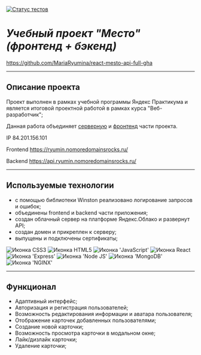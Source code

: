 [![Статус тестов](../../actions/workflows/tests.yml/badge.svg)](../../actions/workflows/tests.yml)

# *Учебный проект "Место" (фронтенд + бэкенд)*
https://github.com/MariaRyumina/react-mesto-api-full-gha
___

## Описание проекта
Проект выполнен в рамках учебной программы Яндекс Практикума и является итоговой проектной работой в рамках курса "Веб-разработчик";

Данная работа объединяет <a href="https://github.com/MariaRyumina/express-mesto-gha">серверную</a> и <a href="https://github.com/MariaRyumina/react-mesto-auth">фронтенд</a> части проекта.

IP 84.201.156.101

Frontend https://ryumin.nomoredomainsrocks.ru/

Backend https://api.ryumin.nomoredomainsrocks.ru/

---

## Используемые технологии
* с помощью библиотеки Winston реализовано логирование запросов и ошибок;
* объединены frontend и backend части приложения;
* создан облачный сервер на платформе Яндекс.Облако и развернут API;
* создан домен и прикреплен к серверу;
* выпущены и подключены сертификаты;

<img src="https://img.shields.io/badge/CSS3-1572B6?style=for-the-badge&logo=css3&logoColor=white" alt="Иконка CSS3"> <img src="https://img.shields.io/badge/HTML5-E34F26?style=for-the-badge&logo=html5&logoColor=white" alt="Иконка HTML5"> <img src="https://img.shields.io/badge/JavaScript-323330?style=for-the-badge&logo=javascript&logoColor=F7DF1E" alt="Иконка 'JavaScript'"> <img src="https://img.shields.io/badge/React-20232A?style=for-the-badge&logo=react&logoColor=61DAFB" alt="Иконка React"> <img src="https://img.shields.io/badge/Express.js-000000?style=for-the-badge&logo=express&logoColor=white" alt="Иконка 'Express'"> <img src="https://img.shields.io/badge/Node.js-339933?style=for-the-badge&logo=nodedotjs&logoColor=white" alt="Иконка 'Node JS'"> <img src="https://img.shields.io/badge/MongoDB-4EA94B?style=for-the-badge&logo=mongodb&logoColor=white" alt="Иконка 'MongoDB'"> <img src="https://img.shields.io/badge/Nginx-009639?style=for-the-badge&logo=nginx&logoColor=white" alt="Иконка 'NGINX'">

___

## Функционал
* Адаптивный интерфейс;
* Авторизация и регистрация пользователей;
* Возможность редактирования информации и аватара пользователя;
* Отображение карточек добавленных пользователями;
* Создание новой карточки;
* Возможность просмотра карточки в модальном окне;
* Лайк/дизлайк карточки;
* Удаление карточки;
